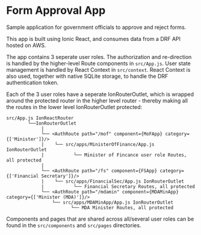 # Form Approval App

Sample application for government officials to approve and reject forms.

This app is built using Ionic React, and consumes data from a DRF API hosted on AWS.


The app contains 3 seperate user roles. The authorization and re-direction is handled by the higher-level Route components in `src/App.js`. 
User state management is handled by React Context in `src/context`. React Context is also used, together with native SQLite storage, to handle the DRF authentication token.

Each of the 3 user roles have a seperate IonRouterOutlet, which is wrapped around the protected router in the higher level router - thereby making all the routes in the lower level IonRouterOutlet protected:

```
src/App.js IonReactRouter
        └──IonRouterOutlet
             |
             └── <AuthRoute path="/mof" component={MoFApp} category={['Minister']}/>
             |    └── src/apps/MinisterOfFinance/App.js IonRouterOutlet
             |           └── Minister of Fincance user role Routes, all protected 
             |            
             └── <AuthRoute path="/fs" component={FSApp} category={['Financial Secretary']}/>
             |    └── src/apps/FinancialSec/App.js IonRouterOutlet
             |           └── Financial Secretary Routes, all protected 
             └── <AuthRoute path="/mdamin" component={MDAMinApp} category={['Minister (MDA)']}/>
                 └── src/apps/MDAMinApp/App.js IonRouterOutlet
                        └── MDA Minister Routes, all protected
```
                            

Components and pages that are shared across all/several user roles can be found in the `src/components` and `src/pages` directories.



